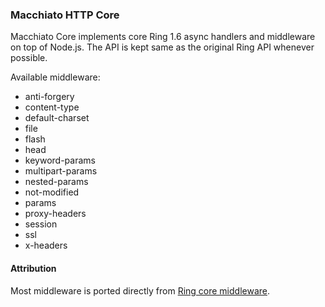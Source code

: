### Macchiato HTTP Core

Macchiato Core implements core Ring 1.6 async handlers and middleware on top of Node.js. The API is kept same as the original Ring API whenever possible.

Available middleware:

* anti-forgery
* content-type
* default-charset
* file
* flash
* head
* keyword-params
* multipart-params
* nested-params
* not-modified
* params
* proxy-headers
* session
* ssl
* x-headers

#### Attribution

Most middleware is ported directly from [Ring core middleware](https://github.com/ring-clojure/ring/tree/master/ring-core/src/ring/middleware).

